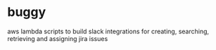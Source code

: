 # buggy
aws lambda scripts to build slack integrations for creating, searching, retrieving and assigning jira issues
